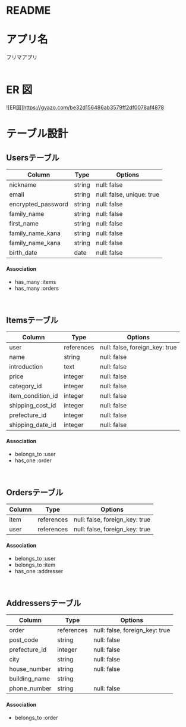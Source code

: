 # README
# アプリ名

フリマアプリ
<br>
<br>

# ER 図

![ER図]https://gyazo.com/be32d156486ab3579ff2df0078af4878

# テーブル設計

## Usersテーブル
| Column | Type       | Options                        |
| ------ | ---------- | ------------------------------ |
| nickname  | string | null: false |
| email   | string | null: false, unique: true|
| encrypted_password  | string | null: false |
| family_name  | string | null: false |
| first_name  | string | null: false |
| family_name_kana  | string | null: false |
| family_name_kana  | string | null: false |
| birth_date | date | null: false |

#### Association

- has_many :items
- has_many :orders

<br>

## Itemsテーブル
| Column | Type       | Options                        |
| ------ | ---------- | ------------------------------ |
| user             | references | null: false, foreign_key: true |
| name  | string | null: false |
| introduction  | text | null: false |
| price  | integer | null: false |
| category_id  | integer | null: false |
| item_condition_id  | integer | null: false |
| shipping_cost_id  | integer | null: false |
| prefecture_id  | integer | null: false |
| shipping_date_id  | integer | null: false |

#### Association

- belongs_to :user
- has_one :order

<br>

## Ordersテーブル
| Column | Type       | Options                        |
| ------ | ---------- | ------------------------------ |
| item  | references | null: false, foreign_key: true |
| user  | references | null: false, foreign_key: true |


#### Association

- belongs_to :user
- belongs_to :item
- has_one :addresser


<br>

## Addressersテーブル
| Column | Type       | Options                        |
| ------ | ---------- | ------------------------------ |
| order        | references | null: false, foreign_key: true |
| post_code  | string | null: false |
| prefecture_id  | integer | null: false |
| city  | string | null: false |
| house_number  | string | null: false |
| building_name  | string |
| phone_number  | string | null: false |

#### Association

- belongs_to :order
